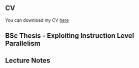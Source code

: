 ## CV

You can download my CV [here](https://github.com/amanda-matthes/amanda-matthes.github.io/blob/master/docs/CV/cv.pdf)

## BSc Thesis - Exploiting Instruction Level Parallelism

## Lecture Notes
